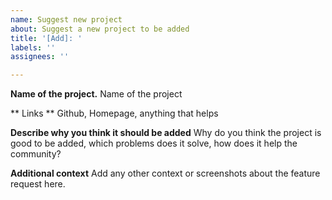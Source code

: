 ```yaml
---
name: Suggest new project
about: Suggest a new project to be added
title: '[Add]: '
labels: ''
assignees: ''

---
```


**Name of the project.**
Name of the project

** Links **
Github, Homepage, anything that helps

**Describe why you think it should be added**
Why do you think the project is good to be added, which problems does it solve, how does it help the community?

**Additional context**
Add any other context or screenshots about the feature request here.
